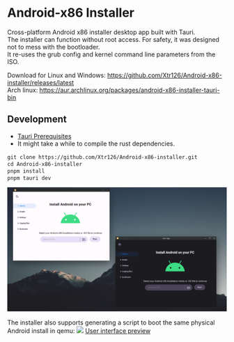 # Android-x86 Installer
Cross-platform Android x86 installer desktop app built with Tauri.  
The installer can function without root access. For safety, it was designed not to mess with the bootloader.  
It re-uses the grub config and kernel command line parameters from the ISO.  

Download for Linux and Windows: https://github.com/Xtr126/Android-x86-installer/releases/latest  
Arch linux: https://aur.archlinux.org/packages/android-x86-installer-tauri-bin   

## Development
- [Tauri Prerequisites](https://tauri.app/v1/guides/getting-started/prerequisites/)
- It might take a while to compile the rust dependencies.
```
git clone https://github.com/Xtr126/Android-x86-installer.git 
cd Android-x86-installer
pnpm install 
pnpm tauri dev
```
![](Screenshot.png)  

The installer also supports generating a script to boot the same physical Android install in qemu: ![](https://cdn.discordapp.com/attachments/642035838305435698/1139920587792322630/image.png)
[User interface preview](https://xtr126.github.io/Android-x86-installer)   
